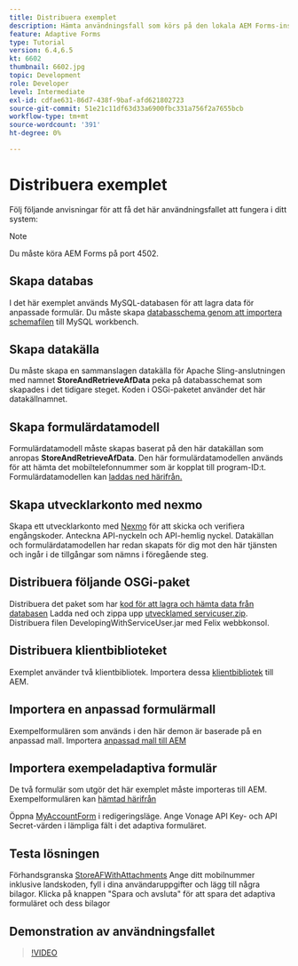 ```yaml
---
title: Distribuera exemplet
description: Hämta användningsfall som körs på den lokala AEM Forms-instansen
feature: Adaptive Forms
type: Tutorial
version: 6.4,6.5
kt: 6602
thumbnail: 6602.jpg
topic: Development
role: Developer
level: Intermediate
exl-id: cdfae631-86d7-438f-9baf-afd621802723
source-git-commit: 51e21c11df63d33a6900fbc331a756f2a7655bcb
workflow-type: tm+mt
source-wordcount: '391'
ht-degree: 0%

---
```


# Distribuera exemplet

Följ följande anvisningar för att få det här användningsfallet att fungera i ditt system:

>[!NOTE]
>Du måste köra AEM Forms på port 4502.


## Skapa databas

I det här exemplet används MySQL-databasen för att lagra data för anpassade formulär. Du måste skapa [databasschema genom att importera schemafilen](assets/data-base-schema.sql) till MySQL workbench.

## Skapa datakälla

Du måste skapa en sammanslagen datakälla för Apache Sling-anslutningen med namnet **StoreAndRetrieveAfData** peka på databasschemat som skapades i det tidigare steget. Koden i OSGi-paketet använder det här datakällnamnet.

## Skapa formulärdatamodell

Formulärdatamodell måste skapas baserat på den här datakällan som anropas **StoreAndRetrieveAfData**. Den här formulärdatamodellen används för att hämta det mobiltelefonnummer som är kopplat till program-ID:t. Formulärdatamodellen kan [laddas ned härifrån.](assets/2-Factor-Authentication-DataSource-and-FDM.zip)

## Skapa utvecklarkonto med nexmo

Skapa ett utvecklarkonto med [Nexmo](https://dashboard.nexmo.com/) för att skicka och verifiera engångskoder. Anteckna API-nyckeln och API-hemlig nyckel. Datakällan och formulärdatamodellen har redan skapats för dig mot den här tjänsten och ingår i de tillgångar som nämns i föregående steg.

## Distribuera följande OSGi-paket

Distribuera det paket som har [kod för att lagra och hämta data från databasen](assets/SaveAndResume.core-1.0.0-SNAPSHOT.jar)
Ladda ned och zippa upp [utvecklamed servicuser.zip](https://experienceleague.adobe.com/docs/experience-manager-learn/assets/developingwithserviceuser.zip).
Distribuera filen DevelopingWithServiceUser.jar med Felix webbkonsol.

## Distribuera klientbiblioteket

Exemplet använder två klientbibliotek. Importera dessa [klientbibliotek](assets/store-af-with-attachments-client-lib.zip) till AEM.

## Importera en anpassad formulärmall

Exempelformulären som används i den här demon är baserade på en anpassad mall. Importera [anpassad mall till AEM](assets/custom-template-with-page-component.zip)

## Importera exempeladaptiva formulär

De två formulär som utgör det här exemplet måste importeras till AEM. Exempelformulären kan [hämtad härifrån](assets/sample-forms.zip)

Öppna [MyAccountForm](http://localhost:4502/editor.html/content/forms/af/myaccountform.html) i redigeringsläge. Ange Vonage API Key- och API Secret-värden i lämpliga fält i det adaptiva formuläret.

## Testa lösningen

Förhandsgranska [StoreAFWithAttachments](http://localhost:4502/content/dam/formsanddocuments/storeafwithattachments/jcr:content?wcmmode=disabled)
Ange ditt mobilnummer inklusive landskoden, fyll i dina användaruppgifter och lägg till några bilagor. Klicka på knappen &quot;Spara och avsluta&quot; för att spara det adaptiva formuläret och dess bilagor


## Demonstration av användningsfallet

>[!VIDEO](https://video.tv.adobe.com/v/327122?quality=12&learn=on)
